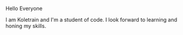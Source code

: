 Hello Everyone

I am Koletrain and I'm a student of code. I look forward to learning and honing my skills.
